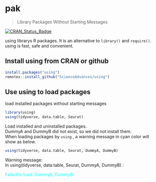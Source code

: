 
# pak

> Library Packages Without Starting Messages

<!-- badges: start -->
[![CRAN_Status_Badge](https://www.r-pkg.org/badges/version/using)](https://cran.r-project.org/package=using)
<!-- badges: end -->

 using librarys R packages. It is an alternative to `library()` and `require()`. using is fast, safe and convenient.

## Install using from CRAN or github

``` r
install.packages("using")
remotes::install_github("ScienceAdvances/using")
```

## Use using to load packages
load installed packages without starting messages
``` r
library(using)
using(tidyverse, data.table, Seurat)
```
Load installed and uninstalled packages.   
DummyA and DummyB did not exist, so we did not install them.   
When loading packages by `using` , a warning message in cyan color will show as below.
``` r
using(tidyverse, data.table, Seurat, DummyA, DummyB)
```
Warning message:   
In using(tidyverse, data.table, Seurat, DummyA, DummyB) :    
<p style="color: cyan;">Failed to load:  DummyA, DummyB</p>